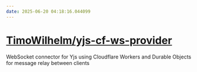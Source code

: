 ```yaml
---
date: 2025-06-20 04:18:16.044099
---
```


# [TimoWilhelm/yjs-cf-ws-provider](https://github.com/TimoWilhelm/yjs-cf-ws-provider)

WebSocket connector for Yjs using Cloudflare Workers and Durable Objects for message relay between clients